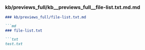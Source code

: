 ### kb/previews_full/kb__previews_full__file-list.txt.md.md

```md
### kb/previews_full/file-list.txt.md

```md
### file-list.txt

```txt
test.txt
```

```

```
